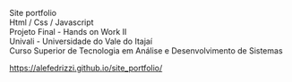 Site portfolio <br>
Html / Css / Javascript <br>
Projeto Final - Hands on Work II <br>
Univali - Universidade do Vale do Itajaí <br>
Curso Superior de Tecnologia em Análise e Desenvolvimento de Sistemas

https://alefedrizzi.github.io/site_portfolio/
